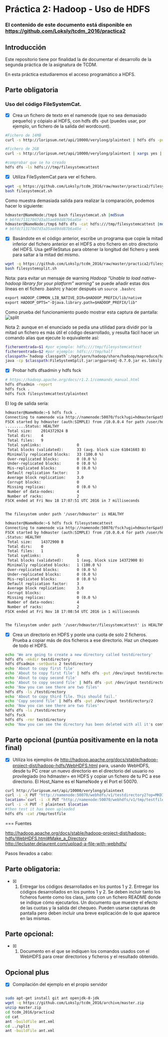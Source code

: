 
# Práctica 2: Hadoop - Uso de HDFS
### El contenido de este documento está disponible en https://github.com/Loksly/tcdm_2016/practica2

## Introducción

Este repositorio tiene por finalidad la de documentar el desarrollo de la segunda práctica de la asignatura de TCDM.

En esta práctica estudiaremos el acceso programático a HDFS.

## Parte obligatoria

### Uso del código FileSystemCat.

- [x] Crea un fichero de texto en el namenode (que no sea demasiado pequeño) y cópialo al HDFS, con hdfs dfs -put (puedes usar, por ejemplo, un fichero de la salida del wordcount).

```bash
#Fichero de 14MB
curl -s http://loripsum.net/api/10000/verylong/plaintext | hdfs dfs -put - hdfs:///tmp/filesystemcattest

#Fichero de 2GB
curl -s http://loripsum.net/api/10000/verylong/plaintext | xargs yes | head -n 100000 | hdfs dfs -put - hdfs:///tmp/filesystemcattest

#comprobar que se ha creado
hdfs dfs -ls hdfs:///tmp/filesystemcattest
```

- [x] Utiliza FileSystemCat para ver el fichero.

```bash
wget -q https://github.com/Loksly/tcdm_2016/raw/master/practica2/filesystemcat.sh
bash filesystemcat.sh

```
Como muestra demasiada salida para realizar la comparación, podemos hacer lo siguiente:

```bash
hdmaster@NameNode:/tmp$ bash filesystemcat.sh |md5sum
# b6fdc713170d7d3a35ae89dd87b6a45e  -
hdmaster@NameNode:/tmp$ hdfs dfs -cat hdfs:///tmp/filesystemcattest |md5sum
# b6fdc713170d7d3a35ae89dd87b6a45e  -
```

- [x] Basándote en el código anterior, escribe un programa que copie la mitad inferior del fichero anterior en el HDFS a otro fichero en otro directorio del HDFS. Usa getFileStatus para obtener la longitud del fichero y seek para saltar a la mitad del mismo.

```bash
wget -q https://github.com/Loksly/tcdm_2016/raw/master/practica2/filesystemsplit.sh
bash filesystemsplit.sh

```

Nota: para evitar un mensaje de warning _Hadoop “Unable to load native-hadoop library for your platform” warning"_ se puede añadir estas dos líneas en el fichero .bashrc y hacer después un ```source .bashrc```
```txt
export HADOOP_COMMON_LIB_NATIVE_DIR=$HADOOP_PREFIX/lib/native
export HADOOP_OPTS="-Djava.library.path=$HADOOP_PREFIX/lib"
```

Como prueba del funcionamiento puedo mostrar esta captura de pantalla:
![split](https://github.com/Loksly/tcdm_2016/blob/master/practica2/capturas/half.png)

Nota 2: aunque en el enunciado se pedía una utilidad para dividir por la mitad un fichero es más útil el código desarrollado, y resulta fácil hacer un comando alias que ejecute lo equivalente así:

```bash
ficheroentrada=$1 #por ejemplo: hdfs:///tmp/filesystemcattest
ficheroentrada=$2 #por ejemplo: hdfs:///tmp/half
classpath=`hadoop classpath`:/opt/yarn/hadoop/share/hadoop/mapreduce/hadoop-mapreduce-client-core-2.7.3.jar
java -cp $classpath:FileSystemSplit.jar:argparse4j-0.7.0.jar es.loksly.FileSystemSplit -i $ficheroentrada -o $ficherosalida -p 50 -s 50 --progress y
```


- [x] Probar hdfs dfsadmin y hdfs fsck
```bash
# https://hadoop.apache.org/docs/r1.2.1/commands_manual.html
hdfs dfsadmin -report
hdfs fsck .
hdfs fsck filesystemcattest/plaintext
```

El log de salida sería:

```txt
hdmaster@NameNode:~$ hdfs fsck .
Connecting to namenode via http://namenode:50070/fsck?ugi=hdmaster&path=%2Fuser%2Fhdmaster
FSCK started by hdmaster (auth:SIMPLE) from /10.0.0.4 for path /user/hdmaster at Fri Nov 18 17:07:51 UTC 2016
.........Status: HEALTHY
 Total size:    2014372924 B
 Total dirs:    4
 Total files:   9
 Total symlinks:                0
 Total blocks (validated):      33 (avg. block size 61041603 B)
 Minimally replicated blocks:   33 (100.0 %)
 Over-replicated blocks:        0 (0.0 %)
 Under-replicated blocks:       0 (0.0 %)
 Mis-replicated blocks:         0 (0.0 %)
 Default replication factor:    3
 Average block replication:     3.0
 Corrupt blocks:                0
 Missing replicas:              0 (0.0 %)
 Number of data-nodes:          4
 Number of racks:               2
FSCK ended at Fri Nov 18 17:07:51 UTC 2016 in 7 milliseconds


The filesystem under path '/user/hdmaster' is HEALTHY

hdmaster@NameNode:~$ hdfs fsck filesystemcattest
Connecting to namenode via http://namenode:50070/fsck?ugi=hdmaster&path=%2Fuser%2Fhdmaster%2Ffilesystemcattest
FSCK started by hdmaster (auth:SIMPLE) from /10.0.0.4 for path /user/hdmaster/filesystemcattest at Fri Nov 18 17:08:54 UTC 2016
.Status: HEALTHY
 Total size:    14372900 B
 Total dirs:    0
 Total files:   1
 Total symlinks:                0
 Total blocks (validated):      1 (avg. block size 14372900 B)
 Minimally replicated blocks:   1 (100.0 %)
 Over-replicated blocks:        0 (0.0 %)
 Under-replicated blocks:       0 (0.0 %)
 Mis-replicated blocks:         0 (0.0 %)
 Default replication factor:    3
 Average block replication:     3.0
 Corrupt blocks:                0
 Missing replicas:              0 (0.0 %)
 Number of data-nodes:          4
 Number of racks:               2
FSCK ended at Fri Nov 18 17:08:54 UTC 2016 in 1 milliseconds


The filesystem under path '/user/hdmaster/filesystemcattest' is HEALTHY
```


- [x] Crea un directorio en HDFS y ponle una cuota de solo 2 ficheros. Prueba a copiar más de dos ficheros a ese directorio. Haz un chequeo de todo el HDFS.
```bash
echo 'We are going to create a new directory called testdirectory'
hdfs dfs -mkdir testdirectory
hdfs dfsadmin -setQuota 2 testdirectory
echo 'About to copy first file'
echo 'About to copy first file' | hdfs dfs -put /dev/input testdirectory/1
echo 'About to copy second file'
echo 'About to copy second file' | hdfs dfs -put /dev/input testdirectory/2
echo 'Now you can see there are two files'
hdfs dfs -ls /testdirectory
echo 'About to copy third file. This should fail.'
echo 'Copy second file' | hdfs dfs -put /dev/input testdirectory/2
echo 'Now you can see there are two files'
hdfs dfs -ls /testdirectory
hdfs fsck
hdfs dfs -rmr testdirectory
echo 'Now you can see the directory has been deleted with all it's contents'
```

## Parte opcional (puntúa positivamente en la nota final)

- [x] Utiliza los ejemplos de http://hadoop.apache.org/docs/stable/hadoop-project-dist/hadoop-hdfs/WebHDFS.html para, usando WebHDFS, desde tu PC crear un nuevo directorio en el directorio del usuario no provilegiado (no hdmaster= en HDFS y copiar un fichero de tu PC a ese directorio. El Host_Name es el NameNode y el Port el 50070.

```bash
curl http://loripsum.net/api/10000/verylong/plaintext
curl -i -X PUT "http://namenode:50070/webhdfs/v1/testdirectory2?op=MKDIRS" 
location=`curl -i -X PUT "http://namenode:50070/webhdfs/v1/tmp/testfile?op=CREATE&overwrite=true" 2>/dev/null |grep Location | sed s/'Location: '//`
curl -i -X PUT -T plaintext $location
#then test it has been uploaded
hdfs dfs -cat /tmp/testfile
```

=== Fuentes

http://hadoop.apache.org/docs/stable/hadoop-project-dist/hadoop-hdfs/WebHDFS.html#Make_a_Directory
http://lecluster.delaurent.com/upload-a-file-with-webhdfs/



Pasos llevados a cabo:

## Parte obligatoria:

- [x] 1. Entregar los códigos desarrollados en los puntos 1 y 2.
Entregar los códigos desarrollados en los puntos 1 y 2. Se deben incluir tanto los ficheros fuente como los class, junto con un fichero README donde se indique cómo ejecutarlos.
Un documento que muestre el efecto de las cuotas y la salida del chequeo. Pueden usarse capturas de pantalla pero deben incluir una breve explicación de lo que aparece en las mismas.

## Parte opcional:

- [x] 1. Documento en el que se indiquen los comandos usados con el WebHDFS para crear directorios y ficheros y el resultado obtenido.


## Opcional plus

- [x] Compilación del ejemplo en el propio servidor

```bash

sudo apt-get install git ant openjdk-8-jdk
wget -q https://github.com/Loksly/tcdm_2016/archive/master.zip
unzip master.zip
cd tcdm_2016/practica2
cd cat
ant -buildfile ant.xml
cd ../split
ant -buildfile ant.xml


```
